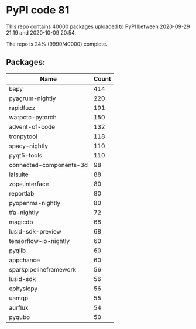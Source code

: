 # PyPI code 81

This repo contains 40000 packages uploaded to PyPI between 
2020-09-29 21:19 and 2020-10-09 20:54.

The repo is 24% (9990/40000) complete.

## Packages:

| Name  | Count |
| ----- | ----- |
| bapy | 414 |
| pyagrum-nightly | 220 |
| rapidfuzz | 191 |
| warpctc-pytorch | 150 |
| advent-of-code | 132 |
| tronpytool | 118 |
| spacy-nightly | 110 |
| pyqt5-tools | 110 |
| connected-components-3d | 98 |
| lalsuite | 88 |
| zope.interface | 80 |
| reportlab | 80 |
| pyopenms-nightly | 80 |
| tfa-nightly | 72 |
| magicdb | 68 |
| lusid-sdk-preview | 68 |
| tensorflow-io-nightly | 60 |
| pyqlib | 60 |
| appchance | 60 |
| sparkpipelineframework | 56 |
| lusid-sdk | 56 |
| ephysiopy | 56 |
| uamqp | 55 |
| aurflux | 54 |
| pyqubo | 50 |


